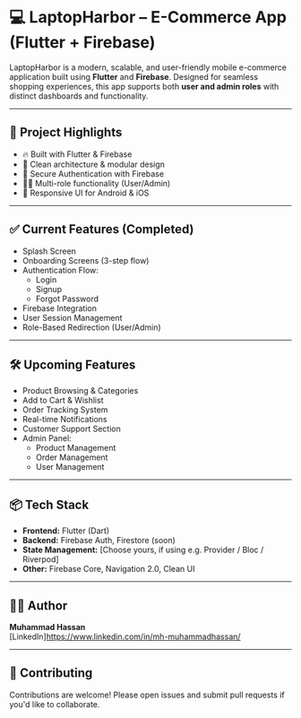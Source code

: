 # 💻 LaptopHarbor – E-Commerce App (Flutter + Firebase)

LaptopHarbor is a modern, scalable, and user-friendly mobile e-commerce application built using **Flutter** and **Firebase**. Designed for seamless shopping experiences, this app supports both **user and admin roles** with distinct dashboards and functionality.

---

## 🚀 Project Highlights

- 🔥 Built with Flutter & Firebase
- 🧠 Clean architecture & modular design
- 🔐 Secure Authentication with Firebase
- 🧑‍💼 Multi-role functionality (User/Admin)
- 📱 Responsive UI for Android & iOS

---

## ✅ Current Features (Completed)

- Splash Screen
- Onboarding Screens (3-step flow)
- Authentication Flow:
  - Login
  - Signup
  - Forgot Password
- Firebase Integration
- User Session Management
- Role-Based Redirection (User/Admin)

---

## 🛠️ Upcoming Features

- Product Browsing & Categories
- Add to Cart & Wishlist
- Order Tracking System
- Real-time Notifications
- Customer Support Section
- Admin Panel:
  - Product Management
  - Order Management
  - User Management

---

## 📦 Tech Stack

- **Frontend:** Flutter (Dart)
- **Backend:** Firebase Auth, Firestore (soon)
- **State Management:** [Choose yours, if using e.g. Provider / Bloc / Riverpod]
- **Other:** Firebase Core, Navigation 2.0, Clean UI

---

## 🧑‍💻 Author

**Muhammad Hassan**  
[LinkedIn]https://www.linkedin.com/in/mh-muhammadhassan/

---

## 🤝 Contributing

Contributions are welcome! Please open issues and submit pull requests if you'd like to collaborate.
